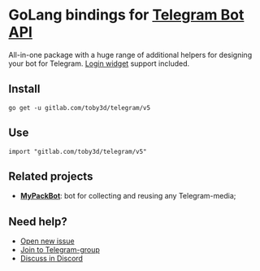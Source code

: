 # GoLang bindings for [Telegram Bot API](https://core.telegram.org/bots/api)
All-in-one package with a huge range of additional helpers for designing your bot for Telegram. [Login widget](login) support included.

## Install
`go get -u gitlab.com/toby3d/telegram/v5`

## Use
`import "gitlab.com/toby3d/telegram/v5"`

## Related projects
* [**MyPackBot**](https://gitlab.com/toby3d/mypackbot): bot for collecting and reusing any Telegram-media;

## Need help?
- [Open new issue](https://gitlab.com/toby3d/telegram/issues/new)
- [Join to Telegram-group](https://t.me/joinchat/AkuYY0fYSls8bf6H5ap9Rg)
- [Discuss in Discord](https://discord.gg/dCWkgSS)
